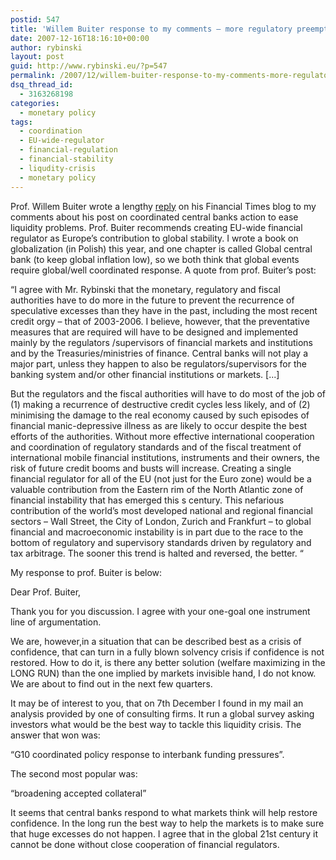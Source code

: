 ```yaml
---
postid: 547
title: 'Willem Buiter response to my comments – more regulatory preemption needed'
date: 2007-12-16T18:16:10+00:00
author: rybinski
layout: post
guid: http://www.rybinski.eu/?p=547
permalink: /2007/12/willem-buiter-response-to-my-comments-more-regulatory-preemption-needed/
dsq_thread_id:
  - 3163268198
categories:
  - monetary policy
tags:
  - coordination
  - EU-wide-regulator
  - financial-regulation
  - financial-stability
  - liqudity-crisis
  - monetary policy
---
```

Prof. Willem Buiter wrote a lengthy [reply](http://blogs.ft.com/maverecon/) on his Financial Times blog to my comments about his post on coordinated central banks action to ease liquidity problems. Prof. Buiter recommends creating EU-wide financial regulator as Europe’s contribution to global stability. I wrote a book on globalization (in Polish) this year, and one chapter is called Global central bank (to keep global inflation low), so we both think that global events require global/well coordinated response. A quote from prof. Buiter’s post:

<!--more-->

“I agree with Mr. Rybinski that the monetary, regulatory and fiscal authorities have to do more in the future to prevent the recurrence of speculative excesses than they have in the past, including the most recent credit orgy – that of 2003-2006. I believe, however, that the preventative measures that are required will have to be designed and implemented mainly by the regulators /supervisors of financial markets and institutions and by the Treasuries/ministries of finance. Central banks will not play a major part, unless they happen to also be regulators/supervisors for the banking system and/or other financial institutions or markets. [...]

But the regulators and the fiscal authorities will have to do most of the job of (1) making a recurrence of destructive credit cycles less likely, and of (2) minimising the damage to the real economy caused by such episodes of financial manic-depressive illness as are likely to occur despite the best efforts of the authorities. Without more effective international cooperation and coordination of regulatory standards and of the fiscal treatment of international mobile financial institutions, instruments and their owners, the risk of future credit booms and busts will increase. Creating a single financial regulator for all of the EU (not just for the Euro zone) would be a valuable contribution from the Eastern rim of the North Atlantic zone of financial instability that has emerged this s century. This nefarious contribution of the world’s most developed national and regional financial sectors – Wall Street, the City of London, Zurich and Frankfurt – to global financial and macroeconomic instability is in part due to the race to the bottom of regulatory and supervisory standards driven by regulatory and tax arbitrage. The sooner this trend is halted and reversed, the better. “

My response to prof. Buiter is below:

Dear Prof. Buiter,
  
Thank you for you discussion. I agree with your one-goal one instrument line of argumentation.
  
We are, however,in a situation that can be described best as a crisis of confidence, that can turn in a fully blown solvency crisis if confidence is not restored. How to do it, is there any better solution (welfare maximizing in the LONG RUN) than the one implied by markets invisible hand, I do not know. We are about to find out in the next few quarters.
  
It may be of interest to you, that on 7th December I found in my mail an analysis provided by one of consulting firms. It run a global survey asking investors what would be the best way to tackle this liquidity crisis. The answer that won was:
  
“G10 coordinated policy response to interbank funding pressures”.
  
The second most popular was:
  
“broadening accepted collateral”

It seems that central banks respond to what markets think will help restore confidence. In the long run the best way to help the markets is to make sure that huge excesses do not happen. I agree that in the global 21st century it cannot be done without close cooperation of financial regulators.
